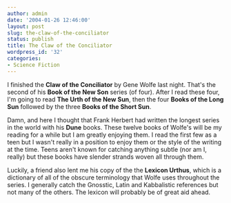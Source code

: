 ```yaml
---
author: admin
date: '2004-01-26 12:46:00'
layout: post
slug: the-claw-of-the-conciliator
status: publish
title: The Claw of the Conciliator
wordpress_id: '32'
categories:
- Science Fiction
---
```

I finished the <strong>Claw of the Conciliator</strong> by Gene Wolfe last  night. That's the second of his <strong>Book of the New Son</strong> series (of  four). After I read these four, I'm going to read <strong>The Urth of the New  Sun</strong>, then the four <strong>Books of the Long Sun</strong> followed by  the three <strong>Books of the Short Sun</strong>.

Damn, and here I thought that Frank Herbert had written the longest series in  the world with his <strong>Dune</strong> books. These twelve books of Wolfe's  will be my reading for a while but I am greatly enjoying them. I read the first  few as a teen but I wasn't really in a position to enjoy them or the style of  the writing at the time. Teens aren't known for catching anything subtle (nor am  I, really) but these books have slender strands woven all through them.

Luckily, a friend also lent me his copy of the the <strong>Lexicon  Urthus</strong>, which is a dictionary of all of the obscure terminology that  Wolfe uses throughout the series. I generally catch the Gnosstic, Latin and  Kabbalistic references but not many of the others. The lexicon will probably be  of great aid ahead.
